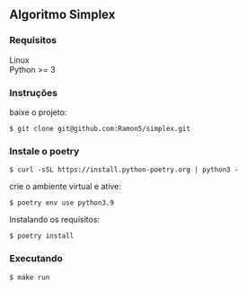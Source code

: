 ## Algoritmo Simplex ##

### Requisitos

Linux \
Python >= 3

### Instruções ###

baixe o projeto:
```
$ git clone git@github.com:Ramon5/simplex.git
```
### Instale o poetry

```$ curl -sSL https://install.python-poetry.org | python3 - ```


crie o ambiente virtual e ative:
```
$ poetry env use python3.9
```

Instalando os requisitos:

```
$ poetry install
```

### Executando ###

```
$ make run
```
